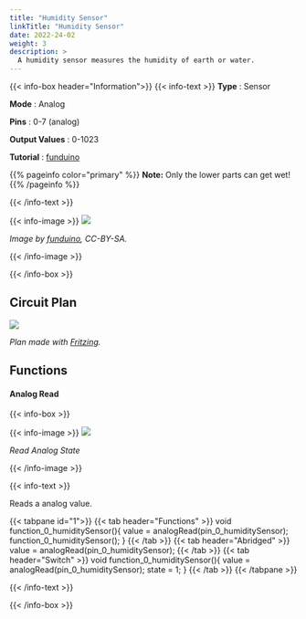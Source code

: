 ```yaml
---
title: "Humidity Sensor"
linkTitle: "Humidity Sensor"
date: 2022-24-02
weight: 3
description: >
  A humidity sensor measures the humidity of earth or water.
---
```


{{< info-box header="Information">}}
{{< info-text >}}
  **Type** : Sensor

  **Mode** : Analog

  **Pins** : 0-7 (analog)

  **Output Values** : 0-1023

  **Tutorial** : [funduino](https://funduino.de/nr-17-feuchtigkeitssensor) 

  {{% pageinfo color="primary" %}}
**Note:** Only the lower parts can get wet!
{{% /pageinfo %}}

  {{< /info-text >}}

  {{< info-image >}}
   ![](https://funduinoshop.com/media/image/ed/1c/24/feuchtigkeitssensor-fuer-arduino-mikrocontroller-front.jpg)
   
   _Image by [funduino](https://funduinoshop.com/media/image/ed/1c/24/feuchtigkeitssensor-fuer-arduino-mikrocontroller-front.jpg), CC-BY-SA._

  {{< /info-image >}}

{{< /info-box >}}

## Circuit Plan
![](/docs/connectionplan/steckplan_humiditysensor.png)
   
   _Plan made with [Fritzing](https://fritzing.org/)._

## Functions

#### Analog Read

{{< info-box >}}

  {{< info-image >}}
   ![](/docs/components/humiditysensor.png)
   
   _Read Analog State_

  {{< /info-image >}}

{{< info-text >}}

Reads a analog value.
  
  {{< tabpane id="1">}}
  {{< tab header="Functions" >}}
void function_0_humiditySensor(){
value = analogRead(pin_0_humiditySensor);
function_0_humiditySensor();
}
  {{< /tab >}}
  {{< tab header="Abridged" >}}
value = analogRead(pin_0_humiditySensor);
  {{< /tab >}}
  {{< tab header="Switch" >}}
void function_0_humiditySensor(){
value = analogRead(pin_0_humiditySensor);
state = 1;
}
  {{< /tab >}}
{{< /tabpane >}}

  {{< /info-text >}}

{{< /info-box >}}